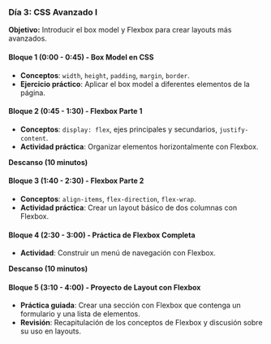 ### **Día 3: CSS Avanzado I**

**Objetivo:** Introducir el box model y Flexbox para crear layouts más avanzados.

#### **Bloque 1 (0:00 - 0:45) - Box Model en CSS**

- **Conceptos**: `width`, `height`, `padding`, `margin`, `border`.
- **Ejercicio práctico**: Aplicar el box model a diferentes elementos de la página.

#### **Bloque 2 (0:45 - 1:30) - Flexbox Parte 1**

- **Conceptos**: `display: flex`, ejes principales y secundarios, `justify-content`.
- **Actividad práctica**: Organizar elementos horizontalmente con Flexbox.

**Descanso (10 minutos)**

#### **Bloque 3 (1:40 - 2:30) - Flexbox Parte 2**

- **Conceptos**: `align-items`, `flex-direction`, `flex-wrap`.
- **Actividad práctica**: Crear un layout básico de dos columnas con Flexbox.

#### **Bloque 4 (2:30 - 3:00) - Práctica de Flexbox Completa**

- **Actividad**: Construir un menú de navegación con Flexbox.

**Descanso (10 minutos)**

#### **Bloque 5 (3:10 - 4:00) - Proyecto de Layout con Flexbox**

- **Práctica guiada**: Crear una sección con Flexbox que contenga un formulario y una lista de elementos.
- **Revisión**: Recapitulación de los conceptos de Flexbox y discusión sobre su uso en layouts.
